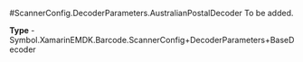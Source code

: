 #ScannerConfig.DecoderParameters.AustralianPostalDecoder
To be added.

**Type** - Symbol.XamarinEMDK.Barcode.ScannerConfig+DecoderParameters+BaseDecoder




